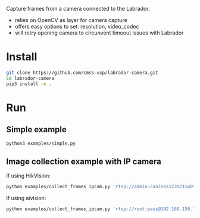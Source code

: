 Capture frames from a camera connected to the Labrador. 

- relies on OpenCV as layer for camera capture
- offers easy options to set: resolution, video_codec
- will retry opening camera to circunvent timeout issues with Labrador

# Install

```bash
git clone https://github.com/cmss-usp/labrador-camera.git
cd labrador-camera
pip3 install -e .
```

# Run

## Simple example
`python3 examples/simple.py`

## Image collection example with IP camera

If using HikVision:
```bash
python examples/collect_frames_ipcam.py 'rtsp://admin:caninos123%21%40%23@192.168.1.64:554/'
```

If using aivision:
```bash
python examples/collect_frames_ipcam.py 'rtsp://root:pass@192.168.150.146:554/ufirststream'
```

